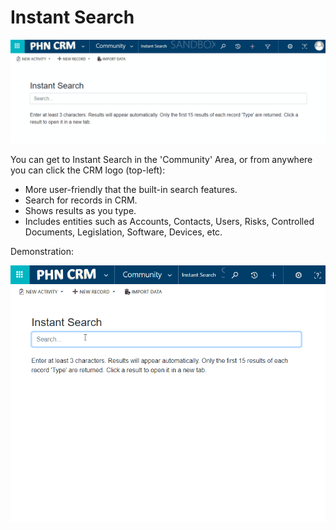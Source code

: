 # Instant Search

<img src="location.gif" />

You can get to Instant Search in the 'Community' Area, or from anywhere you can click the CRM logo (top-left):

- More user-friendly that the built-in search features.
- Search for records in CRM.
- Shows results as you type.
- Includes entities such as Accounts, Contacts, Users, Risks, Controlled Documents, Legislation, Software, Devices, etc.

Demonstration:

<img src="instant_search_examples.gif" />
